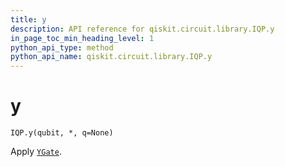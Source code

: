 ```yaml
---
title: y
description: API reference for qiskit.circuit.library.IQP.y
in_page_toc_min_heading_level: 1
python_api_type: method
python_api_name: qiskit.circuit.library.IQP.y
---
```


# y

<span id="qiskit.circuit.library.IQP.y" />

`IQP.y(qubit, *, q=None)`

Apply [`YGate`](qiskit.circuit.library.YGate "qiskit.circuit.library.YGate").

